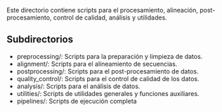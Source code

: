 Este directorio contiene scripts para el procesamiento, alineación, post-procesamiento, control de calidad, análisis y utilidades.

## Subdirectorios
- preprocessing/: Scripts para la preparación y limpieza de datos.
- alignment/: Scripts para el alineamiento de secuencias.
- postprocessing/: Scripts para el post-procesamiento de datos.
- quality_control/: Scripts para el control de calidad de los datos.
- analysis/: Scripts para el análisis de datos.
- utilities/: Scripts de utilidades generales y funciones auxiliares.
- pipelines/: Scripts de ejecución completa
